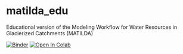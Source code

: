 # matilda_edu
Educational version of the Modeling Workflow for Water Resources in Glacierized Catchments (MATILDA)

[![Binder](https://mybinder.org/badge_logo.svg)](https://mybinder.org/v2/gh/phiscu/matilda_edu/main?labpath=HelloGEEWorld.ipynb)
[![Open In Colab](https://colab.research.google.com/assets/colab-badge.svg)](https://colab.research.google.com/github/phiscu/matilda_edu/blob/main/HelloGEEWorld.ipynb)

